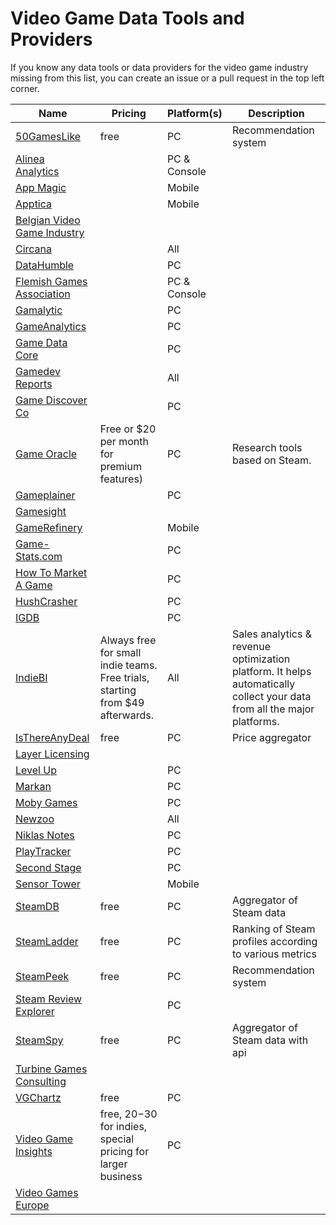 # Video Game Data Tools and Providers

If you know any data tools or data providers for the video game industry missing from this list, you can create an issue or a pull request in the top left corner.

|Name|Pricing|Platform(s)|Description|
|---|---|---|---|
|[50GamesLike](https://www.50gameslike.com/)|free|PC|Recommendation system|
|[Alinea Analytics](https://alineaanalytics.com/)||PC & Console||
|[App Magic](https://appmagic.rocks/top-charts/apps)||Mobile||
|[Apptica](https://apptica.com/en/)||Mobile|
|[Belgian Video Game Industry](https://gameindustry.be/)||||
|[Circana](https://www.circana.com/industries/video-games)||All||
|[DataHumble](https://datahumble.com/)||PC||
|[Flemish Games Association](https://www.flega.be/)||PC & Console||
|[Gamalytic](https://gamalytic.com/)||PC||
|[GameAnalytics](https://www.gameanalytics.com/)||PC||
|[Game Data Core](https://gamedatacore.ai/)||PC|
|[Gamedev Reports](https://gamedevreports.substack.com/)||All||
|[Game Discover Co](https://gamediscover.co/)||PC||
|[Game Oracle](https://www.game-oracle.com/)|Free or $20 per month for premium features)|PC|Research tools based on Steam.|
|[Gameplainer](https://gameplainer.com/)||PC||
|[Gamesight](https://gamesight.io/)||||
|[GameRefinery](https://www.gamerefinery.com/)||Mobile||
|[Game-Stats.com](https://games-stats.com/)||PC||
|[How To Market A Game](https://howtomarketagame.com/)||PC||
|[HushCrasher](https://hushcrasher.com/)||PC||
|[IGDB](https://www.igdb.com/)||PC||
|[IndieBI](https://indiebi.com/)|Always free for small indie teams. Free trials, starting from $49 afterwards.|All|Sales analytics & revenue optimization platform. It helps automatically collect your data from all the major platforms.|
|[IsThereAnyDeal](https://isthereanydeal.com/)|free|PC|Price aggregator|
|[Layer Licensing](https://www.layerlicensing.com/collab-tracker)||||
|[Level Up](https://www.levelup-analytics.com/)||PC||
|[Markan](https://markan.games)||PC||
|[Moby Games](https://www.mobygames.com/)||PC||
|[Newzoo](https://newzoo.com/)||All||
|[Niklas Notes](https://niklasnotes.com/dashboard)||PC||
|[PlayTracker](https://playtracker.net/)||PC||
|[Second Stage](https://secondstage.io/)||PC||
|[Sensor Tower](https://sensortower.com/)||Mobile||
|[SteamDB](https://steamdb.info/)|free|PC|Aggregator of Steam data|
|[SteamLadder](https://steamladder.com/)|free|PC|Ranking of Steam profiles according to various metrics|
|[SteamPeek](steampeek.hu)|free|PC|Recommendation system|
|[Steam Review Explorer](https://project.joshhills.dev/steam-review-explorer/)||PC||
|[SteamSpy](https://steamspy.com/)|free|PC|Aggregator of Steam data with api|
|[Turbine Games Consulting](https://turbine.games/)|||
|[VGChartz](https://www.vgchartz.com/)|free|PC||
|[Video Game Insights](https://app.sensortower.com/vgi/)|free, 20$-30$ for indies, special pricing for larger business|PC||
|[Video Games Europe](https://www.videogameseurope.eu/)|||


